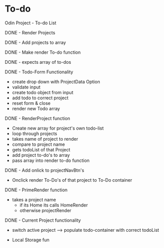 # To-do

Odin Project - To-do List

DONE - Render Projects

DONE - Add projects to array

DONE - Make render To-do function

DONE - expects array of to-dos

DONE - Todo-Form Functionality

- create drop down with ProjectData Option
- validate input
- create todo object from input
- add todo to correct project
- reset form & close
- render new Todo array

DONE - RenderProject function

- Create new array for project's own todo-list
- loop through projects
- takes name of project to render
- compare to project name
- gets todoList of that Project
- add project to-do's to array
- pass array into render to-do function

DONE - Add onlick to projectNavBtn's

- Onclick render To-Do's of that project to To-Do container

DONE - PrimeRender function

- takes a project name
  - if its Home its calls HomeRender
  - otherwise projectRender

DONE - Current Project functionality

- switch active project
  --> populate todo-container with correct todoList

- Local Storage fun
